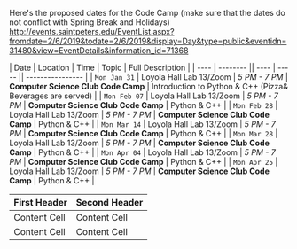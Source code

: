 
Here's the proposed dates for the Code Camp (make sure that the dates do not conflict with Spring Break and Holidays)
http://events.saintpeters.edu/EventList.aspx?fromdate=2/6/2019&todate=2/6/2019&display=Day&type=public&eventidn=31480&view=EventDetails&information_id=71368


| Date | Location | Time | Topic | Full Description |
| ---- | -------- || ---- | ----- || ---------------- |
| `Mon Jan 31` | Loyola Hall Lab 13/Zoom | *5 PM - 7 PM* | **Computer Science Club Code Camp** | Introduction to Python & C++ (Pizza& Beverages are served) |
| `Mon Feb 07` | Loyola Hall Lab 13/Zoom | *5 PM - 7 PM* | **Computer Science Club Code Camp** | Python & C++ |
| `Mon Feb 28` | Loyola Hall Lab 13/Zoom | *5 PM - 7 PM* | **Computer Science Club Code Camp** | Python & C++ |
| `Mon Mar 14` | Loyola Hall Lab 13/Zoom | *5 PM - 7 PM* | **Computer Science Club Code Camp** | Python & C++ |
| `Mon Mar 28` | Loyola Hall Lab 13/Zoom | *5 PM - 7 PM* | **Computer Science Club Code Camp** | Python & C++ |
| `Mon Apr 04` | Loyola Hall Lab 13/Zoom | *5 PM - 7 PM* | **Computer Science Club Code Camp** | Python & C++ |
| `Mon Apr 25` | Loyola Hall Lab 13/Zoom | *5 PM - 7 PM* | **Computer Science Club Code Camp** | Python & C++ |



| First Header  | Second Header |
| ------------- | ------------- |
| Content Cell  | Content Cell  |
| Content Cell  | Content Cell  |
